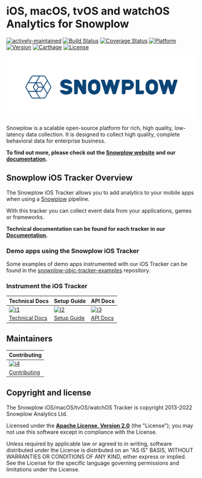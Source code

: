 # iOS, macOS, tvOS and watchOS Analytics for Snowplow

[![actively-maintained]][tracker-classification]
[![Build Status][gh-actions-image]][gh-actions]
[![Coverage Status][coveralls-image]][coveralls]
[![Platform][cocoa-plaform]][cocoadocs]
[![Version][cocoa-version]][cocoadocs]
[![Carthage][carthage-badge]][carthage]
[![License][license-image]][license]

![snowplow-logo](.github/media/snowplow_logo.png)

Snowplow is a scalable open-source platform for rich, high quality, low-latency data collection. It is designed to collect high quality, complete behavioral data for enterprise business.

**To find out more, please check out the [Snowplow website][website] and our [documentation][docs].**

## Snowplow iOS Tracker Overview

The Snowplow iOS Tracker allows you to add analytics to your mobile apps when using a [Snowplow][snowplow] pipeline.

With this tracker you can collect event data from your applications, games or frameworks.

**Technical documentation can be found for each tracker in our [Documentation][mobile-docs].**

### Demo apps using the Snowplow iOS Tracker

Some examples of demo apps instrumented with our iOS Tracker can be found in the [snowplow-objc-tracker-examples](https://github.com/snowplow-incubator/snowplow-objc-tracker-examples) repository.

### Instrument the iOS Tracker

| Technical Docs                      | Setup Guide                           | API Docs                            |
|-------------------------------------|---------------------------------------|-------------------------------------|
| [![i1][tech-docs-image]][tech-docs] | [![i2][setup-docs-image]][setup-docs] | [![i3][setup-docs-image]][api-docs] |
| [Technical Docs][tech-docs]         | [Setup Guide][setup-docs]             | [API Docs][api-docs]                | 

## Maintainers 

| Contributing                                 |
|----------------------------------------------|
| [![i4][contributing-image]](CONTRIBUTING.md) |
| [Contributing](CONTRIBUTING.md)              |

## Copyright and license

The Snowplow iOS/macOS/tvOS/watchOS Tracker is copyright 2013-2022 Snowplow Analytics Ltd.

Licensed under the **[Apache License, Version 2.0][license]** (the "License");
you may not use this software except in compliance with the License.

Unless required by applicable law or agreed to in writing, software
distributed under the License is distributed on an "AS IS" BASIS,
WITHOUT WARRANTIES OR CONDITIONS OF ANY KIND, either express or implied.
See the License for the specific language governing permissions and
limitations under the License.

[website]: https://snowplow.io
[snowplow]: https://github.com/snowplow/snowplow
[docs]: https://docs.snowplow.io/
[mobile-docs]: https://docs.snowplow.io/docs/collecting-data/collecting-from-own-applications/mobile-trackers/

[gh-actions]: https://github.com/snowplow/snowplow-objc-tracker/actions
[gh-actions-image]: https://github.com/snowplow/snowplow-objc-tracker/workflows/Build/badge.svg

[coveralls]: https://coveralls.io/github/snowplow/snowplow-objc-tracker?branch=master
[coveralls-image]: https://coveralls.io/repos/github/snowplow/snowplow-objc-tracker/badge.svg?branch=master

[license]: https://www.apache.org/licenses/LICENSE-2.0
[license-image]: https://img.shields.io/github/license/snowplow/snowplow-objc-tracker

[cocoadocs]: https://cocoadocs.org/docsets/SnowplowTracker
[cocoa-version]: https://cocoapod-badges.herokuapp.com/v/SnowplowTracker/badge.png
[cocoa-plaform]: https://cocoapod-badges.herokuapp.com/p/SnowplowTracker/badge.png

[carthage]: https://github.com/Carthage/Carthage
[carthage-badge]: https://img.shields.io/badge/Carthage-compatible-4BC51D.svg?style=flat

[setup-docs]: https://docs.snowplow.io/docs/collecting-data/collecting-from-own-applications/mobile-trackers/installation-and-set-up/
[setup-docs-image]: https://d3i6fms1cm1j0i.cloudfront.net/github/images/setup.png

[tech-docs]: https://docs.snowplow.io/docs/collecting-data/collecting-from-own-applications/mobile-trackers/
[tech-docs-image]: https://d3i6fms1cm1j0i.cloudfront.net/github/images/techdocs.png

[api-docs]: https://snowplow.github.io/snowplow-objc-tracker/documentation/snowplowtracker/snowplow/

[contributing-image]: https://d3i6fms1cm1j0i.cloudfront.net/github/images/contributing.png

[tracker-classification]: https://docs.snowplow.io/docs/collecting-data/collecting-from-own-applications/tracker-maintenance-classification/
[actively-maintained]: https://img.shields.io/static/v1?style=flat&label=Snowplow&message=Actively%20Maintained&color=6638b8&labelColor=9ba0aa&logo=data:image/png;base64,iVBORw0KGgoAAAANSUhEUgAAABAAAAAQCAMAAAAoLQ9TAAAAeFBMVEVMaXGXANeYANeXANZbAJmXANeUANSQAM+XANeMAMpaAJhZAJeZANiXANaXANaOAM2WANVnAKWXANZ9ALtmAKVaAJmXANZaAJlXAJZdAJxaAJlZAJdbAJlbAJmQAM+UANKZANhhAJ+EAL+BAL9oAKZnAKVjAKF1ALNBd8J1AAAAKHRSTlMAa1hWXyteBTQJIEwRgUh2JjJon21wcBgNfmc+JlOBQjwezWF2l5dXzkW3/wAAAHpJREFUeNokhQOCA1EAxTL85hi7dXv/E5YPCYBq5DeN4pcqV1XbtW/xTVMIMAZE0cBHEaZhBmIQwCFofeprPUHqjmD/+7peztd62dWQRkvrQayXkn01f/gWp2CrxfjY7rcZ5V7DEMDQgmEozFpZqLUYDsNwOqbnMLwPAJEwCopZxKttAAAAAElFTkSuQmCC
